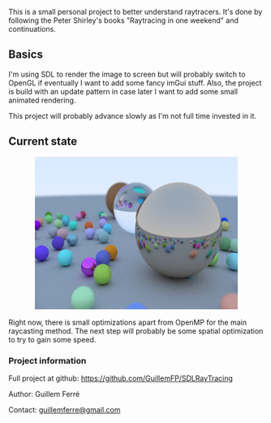 This is a small personal project to better understand raytracers. It's done by following the Peter Shirley's books "Raytracing in one weekend" and continuations.

## Basics

I'm using SDL to render the image to screen but will probably switch to OpenGL if eventually I want to add some fancy imGui stuff. Also, the project is build with an update pattern in case later I want to add some small animated rendering.

This project will probably advance slowly as I'm not full time invested in it.

## Current state

<p align="center">
  <img src="spheres.png" alt="hi" class="inline" width="400"/>
</p>

Right now, there is small optimizations apart from OpenMP for the main raycasting method. The next step will probably be some spatial optimization to try to gain some speed.

### Project information

Full project at github: https://github.com/GuillemFP/SDLRayTracing

Author: Guillem Ferré

Contact: guillemferre@gmail.com
